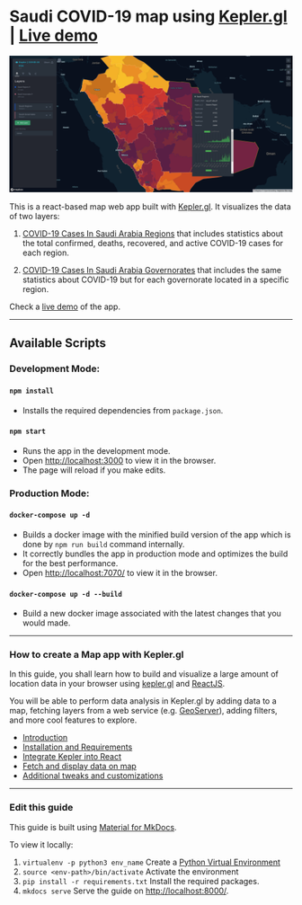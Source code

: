 # Saudi COVID-19 map using [Kepler.gl](https://kepler.gl/) | [Live demo](http://kepler-covid.mapsaudi.com/)

[![Saudi Kepler's map](docs/imgs/saudi_kepler_map.png "Go to Saudi Kepler's map")](http://kepler-covid.mapsaudi.com/)

This is a react-based map web app built with [Kepler.gl](http://kepler.gl/). It visualizes the data of two layers:
1. [COVID-19 Cases In Saudi Arabia Regions](http://mapsaudi.com/layers/geonode_data:geonode:covidbyregion) that includes statistics about the total confirmed, deaths, recovered, and active COVID-19 cases for each region.

2. [COVID-19 Cases In Saudi Arabia Governorates](http://mapsaudi.com/layers/geonode_data:geonode:sagov) that includes the same statistics about COVID-19 but for each governorate located in a specific region.

Check a [live demo](http://kepler-covid.mapsaudi.com/) of the app.

***

## Available Scripts

### **Development Mode:**

#### `npm install`
- Installs the required dependencies from `package.json`.

#### `npm start`
- Runs the app in the development mode.<br />
- Open [http://localhost:3000](http://localhost:3000) to view it in the browser.
- The page will reload if you make edits.


### **Production Mode:**

#### `docker-compose up -d`
- Builds a docker image with the minified build version of the app which is done by `npm run build` command internally.
- It correctly bundles the app in production mode and optimizes the build for the best performance.
- Open [http://localhost:7070/](http://localhost:7070/) to view it in the browser.

#### `docker-compose up -d --build`
- Build a new docker image associated with the latest changes that you would made.

***

### **How to create a Map app with Kepler.gl**

In this guide, you shall learn how to build and visualize a large amount of location data in your browser using [kepler.gl](https://kepler.gl/) and [ReactJS](https://reactjs.org/).

You will be able to perform data analysis in Kepler.gl by adding data to a map, fetching layers from a web service (e.g. [GeoServer](http://geoserver.org/)), adding filters, and more cool features to explore.

* [Introduction](docs/index.md)
* [Installation and Requirements](docs/installation.md)
* [Integrate Kepler into React](docs/integrateKepler.md)
* [Fetch and display data on map](docs/display-data-on-map.md)
* [Additional tweaks and customizations](docs/additional-tweaks.md)

***

### **Edit this guide**

This guide is built using [Material for MkDocs](https://squidfunk.github.io/mkdocs-material/).

To view it locally:
1. `virtualenv -p python3 env_name` Create a [Python Virtual Environment](https://packaging.python.org/guides/installing-using-pip-and-virtual-environments/)
2. `source <env-path>/bin/activate` Activate the environment
3. `pip install -r requirements.txt` Install the required packages.
4. `mkdocs serve` Serve the guide on [http://localhost:8000/](http://localhost:8000/).
